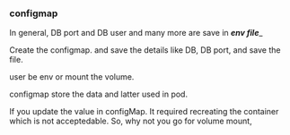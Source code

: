 ### configmap


In general, DB port and DB user and many more are save in _**env file**__


Create the configmap. 
and save the details like DB, DB port, and save the file. 


user be env or mount the volume. 

configmap store the data and latter used in pod. 

If you update the value in configMap. 
It required recreating the container which is not acceptedable. 
So, why not you go for volume mount, 


